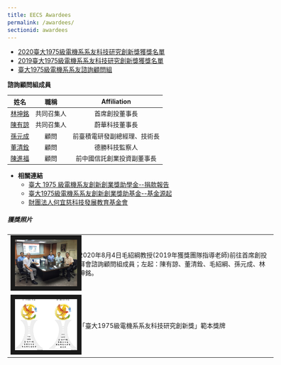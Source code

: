 ```yaml
---
title: EECS Awardees
permalink: /awardees/
sectionid: awardees
---
```


- [2020臺大1975級電機系系友科技研究創新獎獲獎名單](/files/2020臺大1975級電機系系友科技研究創新獎.pdf)
- [2019臺大1975級電機系系友科技研究創新獎獲獎名單](/files/2019臺大1975級電機系系友科技研究創新獎.pdf)
- [臺大1975級電機系系友諮詢顧問組](/files/臺大1975級電機系系友諮詢顧問組_07152020.pdf)

**諮詢顧問組成員**

| 姓名 | 職稱 | Affiliation |
|:-----:|:-----:|:-----:|
| [林坤銘](/classmates/林坤銘/) | 共同召集人 | 首席創投董事長 |
| [陳有諒](/classmates/陳有諒/) | 共同召集人 | 蔚華科技董事長 |
| [孫元成](/classmates/孫元成/) | 顧問 | 前臺積電研發副總經理、技術長 |
| [董清銓](/classmates/董清銓/) | 顧問 | 德勝科技監察人 |
| [陳進福](/classmates/陳進福/) | 顧問 | 前中國信託創業投資副董事長 |

- **相關連結**
  <!--- [「臺大 1975 級電機系友創新創業獎助學金」永續基金](/files/台大1975級電機系友創新創業獎助學金永續基金_11152018.pdf)-->
  - [臺大 1975 級電機系友創新創業獎助學金--捐款報告](/files/台大1975級電機系友創新創業獎助學金_10102018.pdf)
  - [臺大1975級電機系系友創新創業獎助基金--基金源起](/files/基金源起_07312020.pdf)
  - [財團法人何宜慈科技發展教育基金會](https://irvingthofoundation.github.io/)

##### **獲獎照片**

<table style="width: 600px">
  <tr>
   <td>
   <img src="/img/awardee_visit_20200804.jpg"
        alt="2020年8月4日毛紹綱教授(2019年獲獎團隊指導老師)前往首席創投拜會諮詢顧問組成員"
        width="260" border="10" />
   </td>
   <td class="photo-text">
     2020年8月4日毛紹綱教授(2019年獲獎團隊指導老師)前往首席創投拜會諮詢顧問組成員；左起：陳有諒、董清銓、毛紹綱、孫元成、林坤銘。
   </td>
  </tr>
  <tr>
   <td>
   <img src="/img/award_medals.jpg"
        alt="「臺大1975級電機系系友科技研究創新獎」範本獎牌"
        width="260" border="10" />
   </td>
   <td class="photo-text">
     「臺大1975級電機系系友科技研究創新獎」範本獎牌
   </td>
  </tr>
</table>
